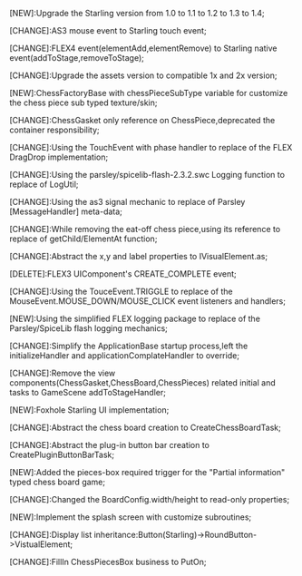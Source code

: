 [NEW]:Upgrade the Starling version from 1.0 to 1.1 to 1.2 to 1.3 to 1.4;

[CHANGE]:AS3 mouse event to Starling touch event;

[CHANGE]:FLEX4 event(elementAdd,elementRemove) to Starling native event(addToStage,removeToStage);

[CHANGE]:Upgrade the assets version to compatible 1x and 2x version;

[NEW]:ChessFactoryBase with chessPieceSubType variable for customize the chess piece sub typed texture/skin;

[CHANGE]:ChessGasket only reference on ChessPiece,deprecated the container responsibility;

[CHANGE]:Using the TouchEvent with phase handler to replace of the FLEX DragDrop implementation;

[CHANGE]:Using the parsley/spicelib-flash-2.3.2.swc Logging function to replace of LogUtil;

[CHANGE]:Using the as3 signal mechanic to replace of Parsley [MessageHandler] meta-data;

[CHANGE]:While removing the eat-off chess piece,using its reference to replace of getChild/ElementAt function;

[CHANGE]:Abstract the x,y and label properties to  IVisualElement.as;

[DELETE]:FLEX3 UIComponent's CREATE_COMPLETE event;

[CHANGE]:Using the TouceEvent.TRIGGLE to replace of the MouseEvent.MOUSE_DOWN/MOUSE_CLICK event listeners and handlers;

[NEW]:Using the simplified FLEX logging package to replace of the Parsley/SpiceLib flash logging mechanics;

[CHANGE]:Simplify the ApplicationBase startup process,left the initializeHandler and applicationComplateHandler to override;

[CHANGE]:Remove the view components(ChessGasket,ChessBoard,ChessPieces) related initial and tasks to GameScene addToStageHandler;

[NEW]:Foxhole Starling UI implementation;

[CHANGE]:Abstract the chess board creation to CreateChessBoardTask;

[CHANGE]:Abstract the plug-in button bar creation to CreatePluginButtonBarTask;

[NEW]:Added the pieces-box required trigger for the "Partial information" typed chess board game;
 
[CHANGE]:Changed the BoardConfig.width/height to read-only properties; 

[NEW]:Implement the splash screen with customize subroutines;

[CHANGE]:Display list inheritance:Button(Starling)->RoundButton->VistualElement;

[CHANGE]:FillIn ChessPiecesBox business to PutOn;